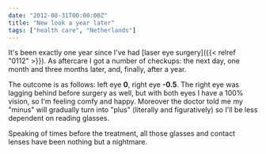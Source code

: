 ```yaml
---
date: "2012-08-31T00:00:00Z"
title: "New look a year later"
tags: ["health care", "Netherlands"]
---
```


It's been exactly one year since I've had [laser eye surgery]({{< relref "0112" >}}). As aftercare I got a number of checkups: the next day, one month and three months later, and, finally, after a year.

<!--more-->

The outcome is as follows: left eye **0**, right eye **-0.5**. The right eye was lagging behind before surgery as well, but with both eyes I have a 100% vision, so I'm feeling comfy and happy. Moreover the doctor told me my "minus" will gradually turn into "plus" (literally and figuratively) so I'll be less dependent on reading glasses.

Speaking of times before the treatment, all those glasses and contact lenses have been nothing but a nightmare.
